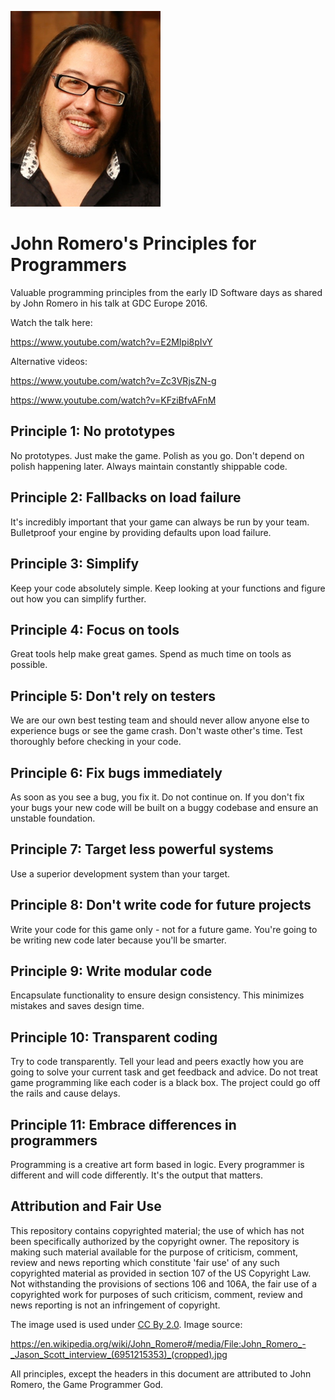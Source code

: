[<img src="/assets/romero.jpg" alt="John Romero" width="240">](https://en.wikipedia.org/wiki/John_Romero#/media/File:John_Romero_-_Jason_Scott_interview_(6951215353)_(cropped).jpg)

# John Romero's Principles for Programmers

Valuable programming principles from the early ID Software days as shared by
John Romero in his talk at GDC Europe 2016.

Watch the talk here:

https://www.youtube.com/watch?v=E2MIpi8pIvY

Alternative videos:

https://www.youtube.com/watch?v=Zc3VRjsZN-g

https://www.youtube.com/watch?v=KFziBfvAFnM

## Principle 1: No prototypes

No prototypes. Just make the game. Polish as you go. Don't depend on polish
happening later. Always maintain constantly shippable code.

## Principle 2: Fallbacks on load failure

It's incredibly important that your game can always be run by your team.
Bulletproof your engine by providing defaults upon load failure.

## Principle 3: Simplify

Keep your code absolutely simple. Keep looking at your functions and figure
out how you can simplify further.

## Principle 4: Focus on tools

Great tools help make great games. Spend as much time on tools as possible.

## Principle 5: Don't rely on testers

We are our own best testing team and should never allow anyone else to
experience bugs or see the game crash. Don't waste other's time. Test
thoroughly before checking in your code.

## Principle 6: Fix bugs immediately

As soon as you see a bug, you fix it. Do not continue on. If you don't fix
your bugs your new code will be built on a buggy codebase and ensure an
unstable foundation.

## Principle 7: Target less powerful systems

Use a superior development system than your target.

## Principle 8: Don't write code for future projects

Write your code for this game only - not for a future game. You're going to
be writing new code later because you'll be smarter.

## Principle 9: Write modular code

Encapsulate functionality to ensure design consistency. This minimizes
mistakes and saves design time.

## Principle 10: Transparent coding

Try to code transparently. Tell your lead and peers exactly how you are going
to solve your current task and get feedback and advice. Do not treat game
programming like each coder is a black box. The project could go off the rails
and cause delays.

## Principle 11: Embrace differences in programmers

Programming is a creative art form based in logic. Every programmer is
different and will code differently. It's the output that matters.

## Attribution and Fair Use

This repository contains copyrighted material; the use of which has not been
specifically authorized by the copyright owner. The repository is making such
material available for the purpose of criticism, comment, review and news
reporting which constitute 'fair use' of any such copyrighted material as
provided in section 107 of the US Copyright Law. Not withstanding the
provisions of sections 106 and 106A, the fair use of a copyrighted work for
purposes of such criticism, comment, review and news reporting is not an
infringement of copyright.

The image used is used under [CC By 2.0](http://creativecommons.org/licenses/by/2.0). Image source:

https://en.wikipedia.org/wiki/John_Romero#/media/File:John_Romero_-_Jason_Scott_interview_(6951215353)_(cropped).jpg

All principles, except the headers in this document are attributed to
John Romero, the Game Programmer God.
